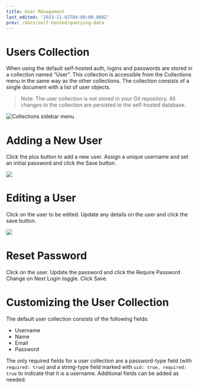 ```yaml
---
title: User Management
last_edited: '2023-11-02T04:00:00.000Z'
prev: /docs/self-hosted/querying-data
---
```


# Users Collection

When using the default self-hosted auth, logins and passwords are stored in a collection named “User”. This collection is accessible from the Collections menu in the same way as the other collections. The collection consists of a single document with a list of user objects.

> Note: The user collection is not stored in your Git repository. All changes to the collection are persisted to the self-hosted database.

![Collections sidebar menu](https://res.cloudinary.com/forestry-demo/image/upload/v1698938364/self-hosted/user_management_users_collection_asmouc.png)

# Adding a New User

Click the plus button to add a new user. Assign a unique username and set an initial password and click the Save button.

![](https://res.cloudinary.com/forestry-demo/image/upload/v1698938355/self-hosted/user_management_list_users_woxeve.png)

# Editing a User

Click on the user to be edited. Update any details on the user and click the save button.

![](https://res.cloudinary.com/forestry-demo/image/upload/v1698938359/self-hosted/user_management_edit_user_mhebwp.png)

# Reset Password

Click on the user. Update the password and click the Require Password Change on Next Login toggle. Click Save.

# Customizing the User Collection

The default user collection consists of the following fields:

* Username
* Name
* Email
* Password

The only required fields for a user collection are a password-type field (with `required: true`) and a string-type field marked with `uid: true, required: true` to indicate that it is a username. Additional fields can be added as needed.
